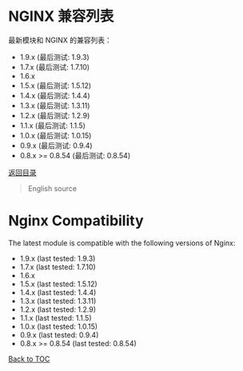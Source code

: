 NGINX 兼容列表
===================

最新模块和 NGINX 的兼容列表：

* 1.9.x (最后测试: 1.9.3)
* 1.7.x (最后测试: 1.7.10)
* 1.6.x
* 1.5.x (最后测试: 1.5.12)
* 1.4.x (最后测试: 1.4.4)
* 1.3.x (最后测试: 1.3.11)
* 1.2.x (最后测试: 1.2.9)
* 1.1.x (最后测试: 1.1.5)
* 1.0.x (最后测试: 1.0.15)
* 0.9.x (最后测试: 0.9.4)
* 0.8.x >= 0.8.54 (最后测试: 0.8.54)

[返回目录](#table-of-contents)

> English source

Nginx Compatibility
===================
The latest module is compatible with the following versions of Nginx:

* 1.9.x (last tested: 1.9.3)
* 1.7.x (last tested: 1.7.10)
* 1.6.x
* 1.5.x (last tested: 1.5.12)
* 1.4.x (last tested: 1.4.4)
* 1.3.x (last tested: 1.3.11)
* 1.2.x (last tested: 1.2.9)
* 1.1.x (last tested: 1.1.5)
* 1.0.x (last tested: 1.0.15)
* 0.9.x (last tested: 0.9.4)
* 0.8.x >= 0.8.54 (last tested: 0.8.54)

[Back to TOC](#table-of-contents)
